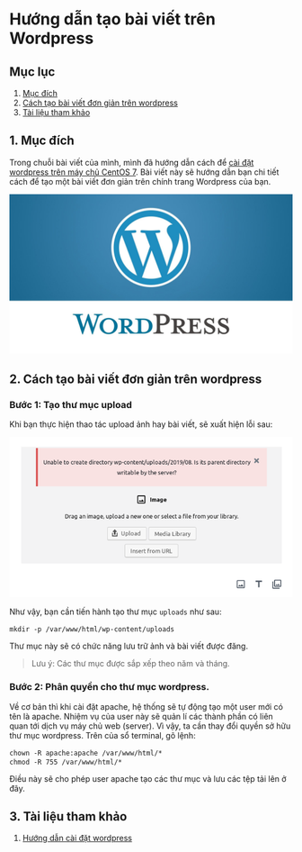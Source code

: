 Hướng dẫn tạo bài viết trên Wordpress
===
## Mục lục
1. [Mục đích](#1-Mục-đích)
2. [Cách tạo bài viết đơn giản trên wordpress](#2-Cách-tạo-bài-viết-đơn-giản-trên-wordpress)
3. [Tài liệu tham khảo](#3-Tài-liệu-tham-khảo)
## 1. Mục đích

Trong chuỗi bài viết của mình, mình đã hướng dẫn cách để [cài đặt wordpress trên máy chủ CentOS 7](https://news.cloud365.vn/cai-dat-wordpress-tren-may-centos/#more-450). Bài viết này sẽ hướng dẫn bạn chi tiết cách để tạo một bài viết đơn giản trên chính trang Wordpress của bạn.

![image](../images/wordpress01.jpg)

## 2. Cách tạo bài viết đơn giản trên wordpress

### Bước 1: Tạo thư mục upload

Khi bạn thực hiện thao tác upload ảnh hay bài viết, sẽ xuất hiện lỗi sau:

![image](../images/wordpress3.01.png)

Như vậy, bạn cần tiến hành tạo thư mục `uploads` như sau:
```
mkdir -p /var/www/html/wp-content/uploads
```

Thư mục này sẽ có chức năng lưu trữ ảnh và bài viết được đăng.
>Lưu ý: Các thư mục được sắp xếp theo năm và tháng.
### Bước 2: Phân quyền cho thư mục wordpress.

Về cơ bản thì khi cài đặt apache, hệ thống sẽ tự động tạo một user mới có tên là apache. Nhiệm vụ của user này sẽ quản lí các thành phần có liên quan tới dịch vụ máy chủ web (server). Vì vậy, ta cần thay đổi quyền sở hữu thư mục wordpress. Trên của sổ terminal, gõ lệnh:
```
chown -R apache:apache /var/www/html/*
chmod -R 755 /var/www/html/*
```
Điều này sẽ cho phép user apache tạo các thư mục và lưu các tệp tải lên ở đây.

## 3. Tài liệu tham khảo

1. [Hướng dẫn cài đặt wordpress](https://www.rosehosting.com/blog/install-wordpress-on-a-centos-7-vps/)